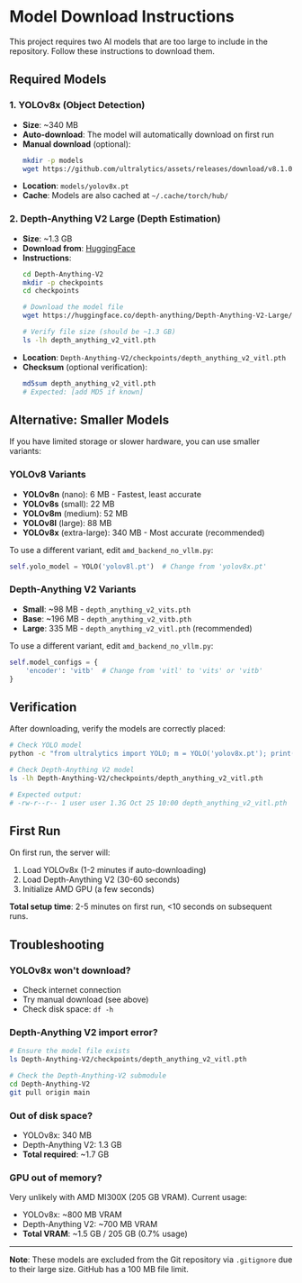 # Model Download Instructions

This project requires two AI models that are too large to include in the repository. Follow these instructions to download them.

## Required Models

### 1. YOLOv8x (Object Detection)
- **Size**: ~340 MB
- **Auto-download**: The model will automatically download on first run
- **Manual download** (optional):
  ```bash
  mkdir -p models
  wget https://github.com/ultralytics/assets/releases/download/v8.1.0/yolov8x.pt -O models/yolov8x.pt
  ```
- **Location**: `models/yolov8x.pt`
- **Cache**: Models are also cached at `~/.cache/torch/hub/`

### 2. Depth-Anything V2 Large (Depth Estimation)
- **Size**: ~1.3 GB
- **Download from**: [HuggingFace](https://huggingface.co/depth-anything/Depth-Anything-V2-Large/tree/main)
- **Instructions**:
  ```bash
  cd Depth-Anything-V2
  mkdir -p checkpoints
  cd checkpoints
  
  # Download the model file
  wget https://huggingface.co/depth-anything/Depth-Anything-V2-Large/resolve/main/depth_anything_v2_vitl.pth
  
  # Verify file size (should be ~1.3 GB)
  ls -lh depth_anything_v2_vitl.pth
  ```
- **Location**: `Depth-Anything-V2/checkpoints/depth_anything_v2_vitl.pth`
- **Checksum** (optional verification):
  ```bash
  md5sum depth_anything_v2_vitl.pth
  # Expected: [add MD5 if known]
  ```

## Alternative: Smaller Models

If you have limited storage or slower hardware, you can use smaller variants:

### YOLOv8 Variants
- **YOLOv8n** (nano): 6 MB - Fastest, least accurate
- **YOLOv8s** (small): 22 MB
- **YOLOv8m** (medium): 52 MB
- **YOLOv8l** (large): 88 MB
- **YOLOv8x** (extra-large): 340 MB - Most accurate (recommended)

To use a different variant, edit `amd_backend_no_vllm.py`:
```python
self.yolo_model = YOLO('yolov8l.pt')  # Change from 'yolov8x.pt'
```

### Depth-Anything V2 Variants
- **Small**: ~98 MB - `depth_anything_v2_vits.pth`
- **Base**: ~196 MB - `depth_anything_v2_vitb.pth`
- **Large**: 335 MB - `depth_anything_v2_vitl.pth` (recommended)

To use a different variant, edit `amd_backend_no_vllm.py`:
```python
self.model_configs = {
    'encoder': 'vitb'  # Change from 'vitl' to 'vits' or 'vitb'
}
```

## Verification

After downloading, verify the models are correctly placed:

```bash
# Check YOLO model
python -c "from ultralytics import YOLO; m = YOLO('yolov8x.pt'); print('✅ YOLOv8x loaded successfully')"

# Check Depth-Anything V2 model
ls -lh Depth-Anything-V2/checkpoints/depth_anything_v2_vitl.pth

# Expected output:
# -rw-r--r-- 1 user user 1.3G Oct 25 10:00 depth_anything_v2_vitl.pth
```

## First Run

On first run, the server will:
1. Load YOLOv8x (1-2 minutes if auto-downloading)
2. Load Depth-Anything V2 (30-60 seconds)
3. Initialize AMD GPU (a few seconds)

**Total setup time**: 2-5 minutes on first run, <10 seconds on subsequent runs.

## Troubleshooting

### YOLOv8x won't download?
- Check internet connection
- Try manual download (see above)
- Check disk space: `df -h`

### Depth-Anything V2 import error?
```bash
# Ensure the model file exists
ls Depth-Anything-V2/checkpoints/depth_anything_v2_vitl.pth

# Check the Depth-Anything-V2 submodule
cd Depth-Anything-V2
git pull origin main
```

### Out of disk space?
- YOLOv8x: 340 MB
- Depth-Anything V2: 1.3 GB
- **Total required**: ~1.7 GB

### GPU out of memory?
Very unlikely with AMD MI300X (205 GB VRAM). Current usage:
- YOLOv8x: ~800 MB VRAM
- Depth-Anything V2: ~700 MB VRAM
- **Total VRAM**: ~1.5 GB / 205 GB (0.7% usage)

---

**Note**: These models are excluded from the Git repository via `.gitignore` due to their large size. GitHub has a 100 MB file limit.
